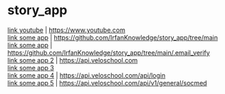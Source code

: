 # story_app

[link youtube](https://www.youtube.com) | https://www.youtube.com <br>
[link some app](https://github.com/IrfanKnowledge/story_app/tree/main) | https://github.com/IrfanKnowledge/story_app/tree/main <br>
[link some app](https://github.com/IrfanKnowledge/story_app/tree/main/.email_verify) | https://github.com/IrfanKnowledge/story_app/tree/main/.email_verify <br>
[link some app 2](https://api.veloschool.com) | https://api.veloschool.com <br>
[link some app 3](https://api.veloschool.com/.well-known/assetlinks.json) <br>
[link some app 4](https://api.veloschool.com/api/login) | https://api.veloschool.com/api/login <br>
[link some app 5](https://api.veloschool.com/api/v1/general/socmed) | https://api.veloschool.com/api/v1/general/socmed <br>

